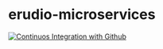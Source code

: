 # erudio-microservices
[![Continuos Integration with Github](https://github.com/Maximusprimor/erudio-microservices/actions/workflows/docker-publish.yml/badge.svg)](https://github.com/Maximusprimor/erudio-microservices/actions/workflows/docker-publish.yml)
